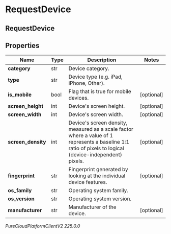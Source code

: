 # RequestDevice

## RequestDevice

## Properties

|Name | Type | Description | Notes|
|------------ | ------------- | ------------- | -------------|
| **category** | str | Device category. | |
| **type** | str | Device type (e.g. iPad, iPhone, Other). | |
| **is_mobile** | bool | Flag that is true for mobile devices. | [optional] |
| **screen_height** | int | Device&#39;s screen height. | [optional] |
| **screen_width** | int | Device&#39;s screen width. | [optional] |
| **screen_density** | int | Device&#39;s screen density, measured as a scale factor where a value of 1 represents a baseline 1:1 ratio of pixels to logical (device-independent) pixels. | [optional] |
| **fingerprint** | str | Fingerprint generated by looking at the individual device features. | [optional] |
| **os_family** | str | Operating system family. | |
| **os_version** | str | Operating system version. | |
| **manufacturer** | str | Manufacturer of the device. | [optional] |



_PureCloudPlatformClientV2 225.0.0_
